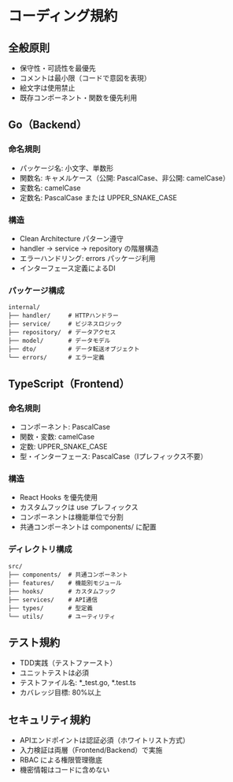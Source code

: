# コーディング規約

## 全般原則
- 保守性・可読性を最優先
- コメントは最小限（コードで意図を表現）
- 絵文字は使用禁止
- 既存コンポーネント・関数を優先利用

## Go（Backend）
### 命名規則
- パッケージ名: 小文字、単数形
- 関数名: キャメルケース（公開: PascalCase、非公開: camelCase）
- 変数名: camelCase
- 定数名: PascalCase または UPPER_SNAKE_CASE

### 構造
- Clean Architecture パターン遵守
- handler → service → repository の階層構造
- エラーハンドリング: errors パッケージ利用
- インターフェース定義によるDI

### パッケージ構成
```
internal/
├── handler/     # HTTPハンドラー
├── service/     # ビジネスロジック
├── repository/  # データアクセス
├── model/       # データモデル
├── dto/         # データ転送オブジェクト
└── errors/      # エラー定義
```

## TypeScript（Frontend）
### 命名規則
- コンポーネント: PascalCase
- 関数・変数: camelCase
- 定数: UPPER_SNAKE_CASE
- 型・インターフェース: PascalCase（Iプレフィックス不要）

### 構造
- React Hooks を優先使用
- カスタムフックは use プレフィックス
- コンポーネントは機能単位で分割
- 共通コンポーネントは components/ に配置

### ディレクトリ構成
```
src/
├── components/  # 共通コンポーネント
├── features/    # 機能別モジュール
├── hooks/       # カスタムフック
├── services/    # API通信
├── types/       # 型定義
└── utils/       # ユーティリティ
```

## テスト規約
- TDD実践（テストファースト）
- ユニットテストは必須
- テストファイル名: *_test.go, *.test.ts
- カバレッジ目標: 80%以上

## セキュリティ規約
- APIエンドポイントは認証必須（ホワイトリスト方式）
- 入力検証は両層（Frontend/Backend）で実施
- RBAC による権限管理徹底
- 機密情報はコードに含めない